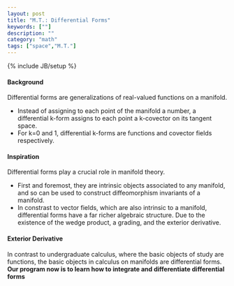 ```yaml
---
layout: post
title: "M.T.: Differential Forms"
keywords: [""]
description: ""
category: "math"
tags: ["space","M.T."]
---
```

{% include JB/setup %}

#### Background
Differential forms are generalizations of real-valued functions on a manifold.
- Instead of assigning to each point of the manifold a number, a differential
  k-form assigns to each point a k-covector on its tangent space. 
- For k=0 and 1, differential k-forms are functions and covector fields
  respectively.


#### Inspiration
Differential forms play a crucial role in manifold theory. 
- First and foremost, they are intrinsic objects associated to any manifold, and
  so can be used to construct diffeomorphism invariants of a manifold.
- In constrast to vector fields, which are also intrinsic to a manifold,
  differential forms have a far richer algebraic structure. Due to the existence
  of the wedge product, a grading, and the exterior derivative.

#### Exterior Derivative
In contrast to undergraduate calculus, where the basic objects of study are
functions, the basic objects in calculus on manifolds are differential forms.
**Our program now is to learn how to integrate and differentiate differential
forms**




